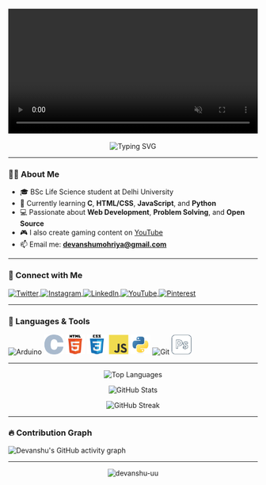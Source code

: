 <!-- ✨ Animated Banner -->
<!-- 🎥 Optimized Banner (MP4) -->
<p align="center">
  <video autoplay loop muted playsinline width="100%">
    <source src="https://limewire.com/d/i6HN3#HYoU20RZaD" type="video/mp4">
    Your browser does not support the video tag.
  </video>
</p>



<!-- Typing Effect -->
<p align="center">
  <img src="https://readme-typing-svg.herokuapp.com?font=Poppins&weight=500&size=25&pause=1000&width=435&lines=Hey+there%2C+I'm+Devanshu+%F0%9F%91%8B;Web+Developer+%7C+CS+Enthusiast+%7C+Student;Love+to+learn+%26+build+cool+stuff!" alt="Typing SVG" />
</p>

---

### 👨‍💻 About Me

- 🎓 BSc Life Science student at Delhi University  
- 🌱 Currently learning **C**, **HTML/CSS**, **JavaScript**, and **Python**
- 💻 Passionate about **Web Development**, **Problem Solving**, and **Open Source**
- 🎮 I also create gaming content on [YouTube](https://youtube.com/@VispotGamer)
- 📫 Email me: **devanshumohriya@gmail.com**

---

### 🔗 Connect with Me

<p align="left">
  <a href="https://twitter.com/devanshu_uu" target="_blank">
    <img align="center" src="https://raw.githubusercontent.com/rahuldkjain/github-profile-readme-generator/master/src/images/icons/Social/twitter.svg" alt="Twitter" height="30" width="40" />
  </a>
  <a href="https://instagram.com/devanshu.uu" target="_blank">
    <img align="center" src="https://raw.githubusercontent.com/rahuldkjain/github-profile-readme-generator/master/src/images/icons/Social/instagram.svg" alt="Instagram" height="30" width="40" />
  </a>
  <a href="https://linkedin.com/in/devanshumaurya" target="_blank">
    <img align="center" src="https://raw.githubusercontent.com/rahuldkjain/github-profile-readme-generator/master/src/images/icons/Social/linked-in-alt.svg" alt="LinkedIn" height="30" width="40" />
  </a>
  <a href="https://youtube.com/@VispotGamer" target="_blank">
    <img align="center" src="https://raw.githubusercontent.com/rahuldkjain/github-profile-readme-generator/master/src/images/icons/Social/youtube.svg" alt="YouTube" height="30" width="40" />
  </a>
  <a href="https://pinterest.com/devanshu_uu" target="_blank">
    <img align="center" src="https://raw.githubusercontent.com/rahuldkjain/github-profile-readme-generator/master/src/images/icons/Social/pinterest.svg" alt="Pinterest" height="30" width="40" />
  </a>
</p>

---

### 🧰 Languages & Tools

<p align="left">
  <img src="https://cdn.worldvectorlogo.com/logos/arduino-1.svg" alt="Arduino" width="40" height="40"/>
  <img src="https://raw.githubusercontent.com/devicons/devicon/master/icons/c/c-original.svg" alt="C" width="40" height="40"/>
  <img src="https://raw.githubusercontent.com/devicons/devicon/master/icons/html5/html5-original-wordmark.svg" alt="HTML" width="40" height="40"/>
  <img src="https://raw.githubusercontent.com/devicons/devicon/master/icons/css3/css3-original-wordmark.svg" alt="CSS" width="40" height="40"/>
  <img src="https://raw.githubusercontent.com/devicons/devicon/master/icons/javascript/javascript-original.svg" alt="JavaScript" width="40" height="40"/>
  <img src="https://raw.githubusercontent.com/devicons/devicon/master/icons/python/python-original.svg" alt="Python" width="40" height="40"/>
  <img src="https://www.vectorlogo.zone/logos/git-scm/git-scm-icon.svg" alt="Git" width="40" height="40"/>
  <img src="https://raw.githubusercontent.com/devicons/devicon/master/icons/photoshop/photoshop-line.svg" alt="Photoshop" width="40" height="40"/>
</p>

---
<!-- ☀️ GitHub Stats in a clean white theme -->
<p align="center">
  <img src="https://github-readme-stats.vercel.app/api/top-langs?username=devanshu-uu&show_icons=true&locale=en&layout=compact&theme=vue" alt="Top Languages" />
</p>

<p align="center">
  <img src="https://github-readme-stats.vercel.app/api?username=devanshu-uu&show_icons=true&locale=en&theme=vue" alt="GitHub Stats" />
</p>

<p align="center">
  <img src="https://github-readme-streak-stats.herokuapp.com/?user=devanshu-uu&theme=vue" alt="GitHub Streak" />
</p>



---

### 🔥 Contribution Graph

![Devanshu's GitHub activity graph](https://github-readme-activity-graph.vercel.app/graph?username=Devanshu-uu&bg_color=000000&color=00ffbf&line=38ff9c&point=ffffff&area=true&hide_border=true)

---

<p align="center">
  <img src="https://komarev.com/ghpvc/?username=Devanshu-uu&label=Profile%20views&color=0e75b6&style=flat" alt="devanshu-uu" />
</p>

<!-- Proudly created with ❤️ by Devanshu using GPRM (https://gprm.itsvg.in) -->
